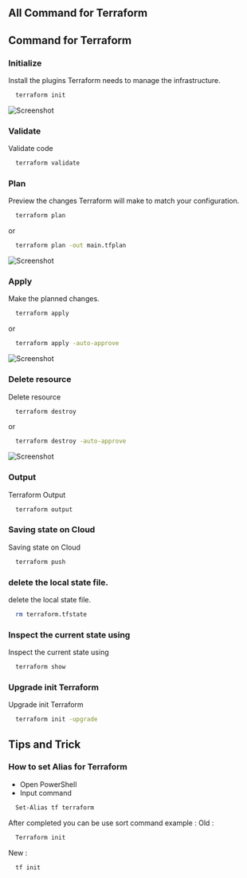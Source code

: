 ## All Command for Terraform

## Command for Terraform 

### Initialize
Install the plugins Terraform needs to manage the infrastructure.

```bash
  terraform init
```
![Screenshot](https://miro.medium.com/v2/resize:fit:720/format:webp/1*xyJUJK6eW0Cz8xbeLjDTmg.png)
### Validate
Validate code

```bash
  terraform validate 
```
### Plan 
Preview the changes Terraform will make to match your configuration.

```bash
  terraform plan 
```
  or 
```bash
  terraform plan -out main.tfplan
```
![Screenshot](https://miro.medium.com/v2/resize:fit:720/1*TGx6HbMMkSHylpoMfN_x8w.gif)
### Apply 
Make the planned changes.

```bash
  terraform apply
```
  or 
```bash
  terraform apply -auto-approve
```
![Screenshot](https://miro.medium.com/v2/resize:fit:720/format:webp/1*BQtg9S1fW7ejxfAAepMZSQ.png)
### Delete resource
Delete resource

```bash
  terraform destroy
```
  or 
```bash
  terraform destroy -auto-approve
```
![Screenshot](https://miro.medium.com/v2/resize:fit:720/format:webp/1*WGPFiNMCggQiy7Fb6bLGYw.png)
### Output
Terraform Output

```bash
  terraform output
```

### Saving state on Cloud 
Saving state on Cloud 

```bash
  terraform push
```
### delete the local state file.
delete the local state file.

```bash
  rm terraform.tfstate
```
### Inspect the current state using
Inspect the current state using

```bash
  terraform show
```
### Upgrade init Terraform
Upgrade init Terraform

```bash
  terraform init -upgrade
```

## Tips and Trick 
### How to set Alias for Terraform 
- Open PowerShell 
- Input command 

```bash
  Set-Alias tf terraform
```
After completed  you can be use sort command 
example : 
Old : 
```bash
  Terraform init 
```

New : 
```bash
  tf init
```


